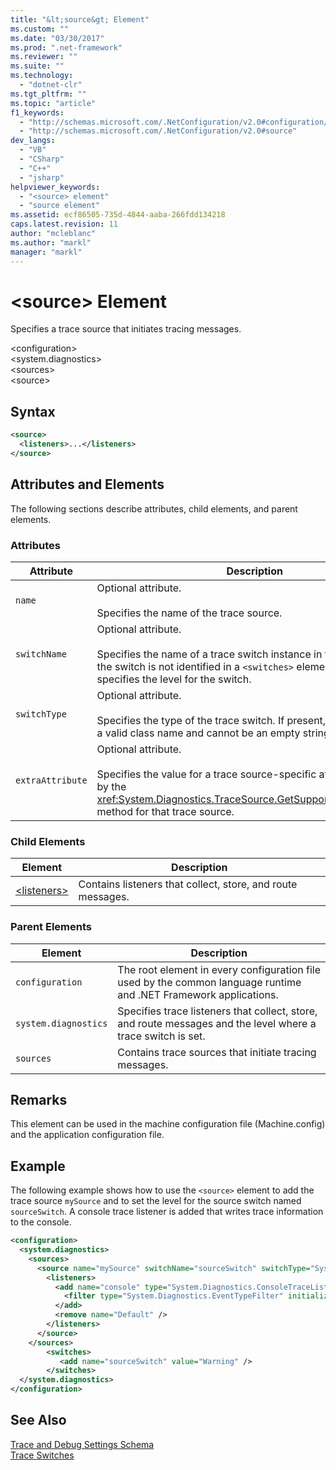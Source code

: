```yaml
---
title: "&lt;source&gt; Element"
ms.custom: ""
ms.date: "03/30/2017"
ms.prod: ".net-framework"
ms.reviewer: ""
ms.suite: ""
ms.technology: 
  - "dotnet-clr"
ms.tgt_pltfrm: ""
ms.topic: "article"
f1_keywords: 
  - "http://schemas.microsoft.com/.NetConfiguration/v2.0#configuration/system.diagnostics/sources/source"
  - "http://schemas.microsoft.com/.NetConfiguration/v2.0#source"
dev_langs: 
  - "VB"
  - "CSharp"
  - "C++"
  - "jsharp"
helpviewer_keywords: 
  - "<source> element"
  - "source element"
ms.assetid: ecf86505-735d-4844-aaba-266fdd134218
caps.latest.revision: 11
author: "mcleblanc"
ms.author: "markl"
manager: "markl"
---
```

# &lt;source&gt; Element
Specifies a trace source that initiates tracing messages.  
  
 \<configuration>  
\<system.diagnostics>  
\<sources>  
\<source>  
  
## Syntax  
  
```xml  
<source>   
  <listeners>...</listeners>  
</source>  
```  
  
## Attributes and Elements  
 The following sections describe attributes, child elements, and parent elements.  
  
### Attributes  
  
|Attribute|Description|  
|---------------|-----------------|  
|`name`|Optional attribute.<br /><br /> Specifies the name of the trace source.|  
|`switchName`|Optional attribute.<br /><br /> Specifies the name of a trace switch instance in the application. If the switch is not identified in a `<switches>` element, the value specifies the level for the switch.|  
|`switchType`|Optional attribute.<br /><br /> Specifies the type of the trace switch. If present, the type must be a valid class name and cannot be an empty string.|  
|`extraAttribute`|Optional attribute.<br /><br /> Specifies the value for a trace source-specific attribute identified by the <xref:System.Diagnostics.TraceSource.GetSupportedAttributes%2A> method for that trace source.|  
  
### Child Elements  
  
|Element|Description|  
|-------------|-----------------|  
|[\<listeners>](../../../../../docs/framework/configure-apps/file-schema/trace-debug/listeners-element-for-trace.md)|Contains listeners that collect, store, and route messages.|  
  
### Parent Elements  
  
|Element|Description|  
|-------------|-----------------|  
|`configuration`|The root element in every configuration file used by the common language runtime and .NET Framework applications.|  
|`system.diagnostics`|Specifies trace listeners that collect, store, and route messages and the level where a trace switch is set.|  
|`sources`|Contains trace sources that initiate tracing messages.|  
  
## Remarks  
 This element can be used in the machine configuration file (Machine.config) and the application configuration file.  
  
## Example  
 The following example shows how to use the `<source>` element to add the trace source `mySource` and to set the level for the source switch named `sourceSwitch`. A console trace listener is added that writes trace information to the console.  
  
```xml  
<configuration>  
  <system.diagnostics>  
    <sources>  
      <source name="mySource" switchName="sourceSwitch" switchType="System.Diagnostics.SourceSwitch"  >  
        <listeners>  
          <add name="console" type="System.Diagnostics.ConsoleTraceListener" >  
            <filter type="System.Diagnostics.EventTypeFilter" initializeData="Error" />  
          </add>  
          <remove name="Default" />  
        </listeners>  
      </source>  
    </sources>  
        <switches>  
           <add name="sourceSwitch" value="Warning" />  
        </switches>    
  </system.diagnostics>   
</configuration>  
```  
  
## See Also  
 [Trace and Debug Settings Schema](../../../../../docs/framework/configure-apps/file-schema/trace-debug/index.md)   
 [Trace Switches](../../../../../docs/framework/debug-trace-profile/trace-switches.md)
